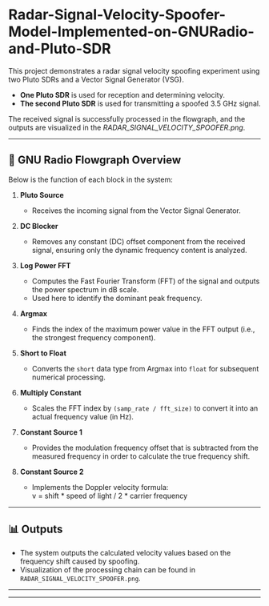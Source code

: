 # Radar-Signal-Velocity-Spoofer-Model-Implemented-on-GNURadio-and-Pluto-SDR

This project demonstrates a radar signal velocity spoofing experiment using two Pluto SDRs and a Vector Signal Generator (VSG).  

- **One Pluto SDR** is used for reception and determining velocity.  
- **The second Pluto SDR** is used for transmitting a spoofed 3.5 GHz signal.  

The received signal is successfully processed in the flowgraph, and the outputs are visualized in the *RADAR_SIGNAL_VELOCITY_SPOOFER.png*.  

---

## 🔹 GNU Radio Flowgraph Overview

Below is the function of each block in the system:

1. **Pluto Source**  
   - Receives the incoming signal from the Vector Signal Generator.  

2. **DC Blocker**  
   - Removes any constant (DC) offset component from the received signal, ensuring only the dynamic frequency content is analyzed.  

3. **Log Power FFT**  
   - Computes the Fast Fourier Transform (FFT) of the signal and outputs the power spectrum in dB scale.  
   - Used here to identify the dominant peak frequency.  

4. **Argmax**  
   - Finds the index of the maximum power value in the FFT output (i.e., the strongest frequency component).  

5. **Short to Float**  
   - Converts the `short` data type from Argmax into `float` for subsequent numerical processing.  

6. **Multiply Constant**  
   - Scales the FFT index by `(samp_rate / fft_size)` to convert it into an actual frequency value (in Hz).  

7. **Constant Source 1**  
   - Provides the modulation frequency offset that is subtracted from the measured frequency in order to calculate the true frequency shift.  

8. **Constant Source 2**  
   - Implements the Doppler velocity formula:  
 v = shift * speed of light / 2 * carrier frequency

---

## 📊 Outputs
- The system outputs the calculated velocity values based on the frequency shift caused by spoofing.  
- Visualization of the processing chain can be found in `RADAR_SIGNAL_VELOCITY_SPOOFER.png`.  

---



---
